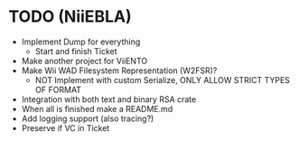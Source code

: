 # TODO (NiiEBLA)

- Implement Dump for everything
    - Start and finish Ticket
- Make another project for ViiENTO
- Make Wii WAD Filesystem Representation (W2FSR)?
    - NOT Implement with custom Serialize, ONLY ALLOW STRICT TYPES OF FORMAT
- Integration with both text and binary RSA crate
- When all is finished make a README.md
- Add logging support (also tracing?)
- Preserve if VC in Ticket
